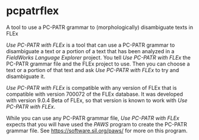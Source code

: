 # pcpatrflex
A tool to use a PC-PATR grammar to (morphologically) disambiguate texts in FLEx

*Use PC-PATR with FLEx* is a tool that can use a PC-PATR grammar to disambiguate a text or a portion of a text that has been analyzed
in a *FieldWorks Language Explorer* project. You tell *Use PC-PATR with FLEx* the PC-PATR grammar file and the FLEx project to use. 
Then you can choose a text or a portion of that text and ask *Use PC-PATR with FLEx* to try and disambiguate it.

*Use PC-PATR with FLEx* is compatible with any version of FLEx that is compatible with version 700072 of the FLEx database. 
It was developed with version 9.0.4 Beta of FLEx, so that version is known to work with *Use PC-PATR with FLEx*.

While you can use any PC-PATR grammar file, *Use PC-PATR with FLEx* expects that you will have used the *PAWS* program to create 
the PC-PATR grammar file. See https://software.sil.org/paws/ for more on this program.
